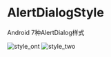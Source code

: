 # AlertDialogStyle
Android 7种AlertDialog样式

![style_ont](https://github.com/ykmeory/DialogStyle/blob/master/img/style_one.jpg "样式一")
![style_two](https://github.com/ykmeory/DialogStyle/blob/master/img/style_two.jpg "样式二")
